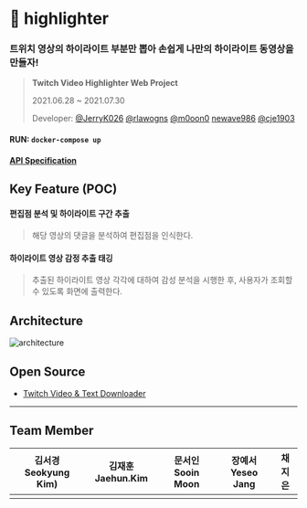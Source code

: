 # 📼 highlighter

### 트위치 영상의 하이라이트 부분만 뽑아 손쉽게 나만의 하이라이트 동영상을 만들자!

> **Twitch Video Highlighter Web Project**
>
> 2021.06.28 ~ 2021.07.30
>
> Developer: [@JerryK026](https://github.com/JerryK026) [@rlawogns](https://github.com/rlawogns) [@m0oon0](https://github.com/m0oon0) [newave986](https://github.com/newave986) [@cje1903](https://github.com/cje1903)

#### RUN: `docker-compose up`
#### [API Specification](https://github.com/21-summer-team-h/highlighter/wiki)

## Key Feature (POC)

#### 편집점 분석 및 하이라이트 구간 추출

> 해당 영상의 댓글을 분석하여 편집점을 인식한다. 

#### 하이라이트 영상 감정 추출 태깅

> 추출된 하이라이트 영상 각각에 대하여 감성 분석을 시행한 후, 사용자가 조회할 수 있도록 화면에 출력한다.


## Architecture
![architecture](https://user-images.githubusercontent.com/69420512/126595031-daf7ed91-e70e-458c-a7fd-5806d8afa7c4.png)

## Open Source <br />
- [Twitch Video & Text Downloader](https://github.com/lay295/TwitchDownloader)

---

## Team Member

|김서경 Seokyung Kim)|김재훈 Jaehun.Kim|문서인 Sooin Moon|장예서 Yeseo Jang|채지은|
|:---:|:---:|:---:|:---:|:---:|
||||||
